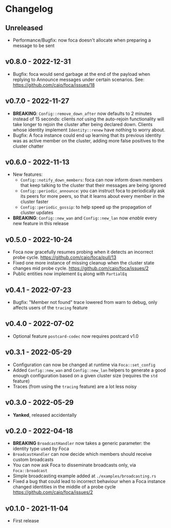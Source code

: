 # Changelog

## Unreleased

- Performance/Bugfix: now foca doesn't allocate when preparing a
  message to be sent

## v0.8.0 - 2022-12-31

- Bugfix: foca would send garbage at the end of the payload when
  replying to Announce messages under certain scenarios.
  See: https://github.com/caio/foca/issues/18

## v0.7.0 - 2022-11-27

- **BREAKING**: `Config::remove_down_after` now defaults to 2 minutes
  instead of 15 seconds: clients _not_ using the auto-rejoin
  functionality will take longer to rejoin the cluster after being
  declared down. Clients whose identity implement `Identity::renew`
  have nothing to worry about.
- Bugfix: A foca instance could end up learning that its previous
  identity was as active member on the cluster, adding more false
  positives to the cluster chatter

## v0.6.0 - 2022-11-13

- New features:
  - `Config::notify_down_members`: foca can now inform down members that
     keep talking to the cluster that their messages are being ignored
  - `Config::periodic_announce`: you can instruct foca to periodically
    ask its peers for more peers, so that it learns about every member
    in the cluster faster
  - `Config::periodic_gossip`: to help speed up the propagation of
    cluster updates
- **BREAKING**: `Config::new_wan` and `Config::new_lan` now _enable_
  every new feature in this release

## v0.5.0 - 2022-10-24

- Foca now gracefully resumes probing when it detects an incorrect
  probe cycle. https://github.com/caio/foca/pull/13
- Fixed one more instance of missing cleanup when the cluster state
  changes mid probe cycle. https://github.com/caio/foca/issues/2
- Public entities now implement `Eq` along with `PartialEq`

## v0.4.1 - 2022-07-23

- Bugfix: "Member not found" trace lowered from warn to debug, only
  affects users of the `tracing` feature

## v0.4.0 - 2022-07-02

- Optional feature `postcard-codec` now requires postcard v1.0

## v0.3.1 - 2022-05-29

- Configuration can now be changed at runtime via `Foca::set_config`
- Added `Config::new_wan` and `Config::new_lan` helpers to generate a
  good enough configuration based on a given cluster size (requires the
  `std` feature)
- Traces (from using the `tracing` feature) are a lot less noisy

## v0.3.0 - 2022-05-29

- **Yanked**, released accidentally

## v0.2.0 - 2022-04-18

- **BREAKING** `BroadcastHandler` now takes a generic parameter:
  the identity type used by Foca
- `BroadcastHandler` can now decide which members should receive
  custom broadcasts
- You can now ask Foca to disseminate broadcasts only, via
  `Foca::broadcast`
- Simple broadcasting example added at `./examples/broadcasting.rs`
- Fixed a bug that could lead to incorrect behaviour when a Foca
  instance changed identities in the middle of a probe cycle
  https://github.com/caio/foca/issues/2

## v0.1.0 - 2021-11-04

- First release

